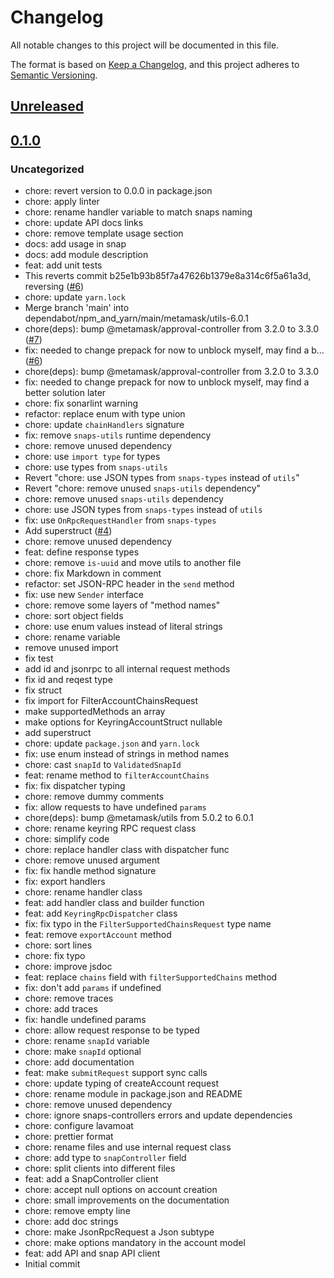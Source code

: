 # Changelog
All notable changes to this project will be documented in this file.

The format is based on [Keep a Changelog](https://keepachangelog.com/en/1.0.0/),
and this project adheres to [Semantic Versioning](https://semver.org/spec/v2.0.0.html).

## [Unreleased]

## [0.1.0]
### Uncategorized
- chore: revert version to 0.0.0 in package.json
- chore: apply linter
- chore: rename handler variable to match snaps naming
- chore: update API docs links
- chore: remove template usage section
- docs: add usage in snap
- docs: add module description
- feat: add unit tests
- This reverts commit b25e1b93b85f7a47626b1379e8a314c6f5a61a3d, reversing ([#6](https://github.com/MetaMask/keyring-api/pull/6))
- chore: update `yarn.lock`
- Merge branch 'main' into dependabot/npm_and_yarn/main/metamask/utils-6.0.1
- chore(deps): bump @metamask/approval-controller from 3.2.0 to 3.3.0 ([#7](https://github.com/MetaMask/keyring-api/pull/7))
- fix: needed to change prepack for now to unblock myself, may find a b… ([#6](https://github.com/MetaMask/keyring-api/pull/6))
- chore(deps): bump @metamask/approval-controller from 3.2.0 to 3.3.0
- fix: needed to change prepack for now to unblock myself, may find a better solution later
- chore: fix sonarlint warning
- refactor: replace enum with type union
- chore: update `chainHandlers` signature
- fix: remove `snaps-utils` runtime dependency
- chore: remove unused dependency
- chore: use `import type` for types
- chore: use types from `snaps-utils`
- Revert "chore: use JSON types from `snaps-types` instead of `utils`"
- Revert "chore: remove unused `snaps-utils` dependency"
- chore: remove unused `snaps-utils` dependency
- chore: use JSON types from `snaps-types` instead of `utils`
- fix: use `OnRpcRequestHandler` from `snaps-types`
- Add superstruct ([#4](https://github.com/MetaMask/keyring-api/pull/4))
- chore: remove unused dependency
- feat: define response types
- chore: remove `is-uuid` and move utils to another file
- chore: fix Markdown in comment
- refactor: set JSON-RPC header in the `send` method
- fix: use new `Sender` interface
- chore: remove some layers of "method names"
- chore: sort object fields
- chore: use enum values instead of literal strings
- chore: rename variable
- remove unused import
- fix test
- add id and jsonrpc to all internal request methods
- fix id and reqest type
- fix struct
- fix import for FilterAccountChainsRequest
- make supportedMethods an array
- make options for KeyringAccountStruct nullable
- add superstruct
- chore: update `package.json` and `yarn.lock`
- fix: use enum instead of strings in method names
- chore: cast `snapId` to `ValidatedSnapId`
- feat: rename method to `filterAccountChains`
- fix: fix dispatcher typing
- chore: remove dummy comments
- fix: allow requests to have undefined `params`
- chore(deps): bump @metamask/utils from 5.0.2 to 6.0.1
- chore: rename keyring RPC request class
- chore: simplify code
- chore: replace handler class with dispatcher func
- chore: remove unused argument
- fix: fix handle method signature
- fix: export handlers
- chore: rename handler class
- feat: add handler class and builder function
- feat: add `KeyringRpcDispatcher` class
- fix: fix typo in the `FilterSupportedChainsRequest` type name
- feat: remove `exportAccount` method
- chore: sort lines
- chore: fix typo
- chore: improve jsdoc
- feat: replace `chains` field with `filterSupportedChains` method
- fix: don't add `params` if undefined
- chore: remove traces
- chore: add traces
- fix: handle undefined params
- chore: allow request response to be typed
- chore: rename `snapId` variable
- chore: make `snapId` optional
- chore: add documentation
- feat: make `submitRequest` support sync calls
- chore: update typing of createAccount request
- chore: rename module in package.json and README
- chore: remove unused dependency
- chore: ignore snaps-controllers errors and update dependencies
- chore: configure lavamoat
- chore: prettier format
- chore: rename files and use internal request class
- chore: add type to `snapController` field
- chore: split clients into different files
- feat: add a SnapController client
- chore: accept null options on account creation
- chore: small improvements on the documentation
- chore: remove empty line
- chore: add doc strings
- chore: make JsonRpcRequest a Json subtype
- chore: make options mandatory in the account model
- feat: add API and snap API client
- Initial commit

[Unreleased]: https://github.com/MetaMask/keyring-api/compare/v0.1.0...HEAD
[0.1.0]: https://github.com/MetaMask/keyring-api/releases/tag/v0.1.0
